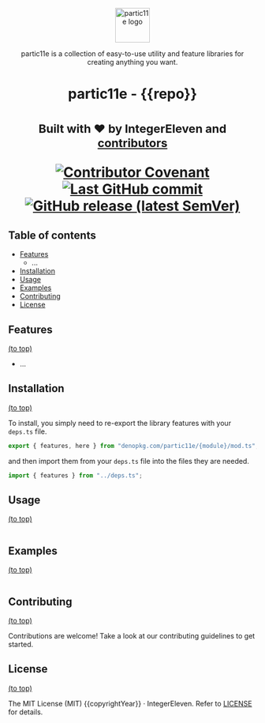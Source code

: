 <p align="center">
  <img alt="partic11e logo" height="70" src="https://raw.githubusercontent.com/partic11e/_template/main/p11-banner.png?token=GHSAT0AAAAAABT5G5YE4WQBU5PJ7VGUSILCYVCLQXA" />
</p>

<p align="center">
  partic11e is a collection of easy-to-use utility and feature libraries for creating anything you want.
</p>

<h1 align="center">partic11e - {{repo}}<h1>

<p align="center">
  <!-- Package description -->
</p>

<p align="center">
  <!-- Project links -->
</p>

<p align="center">
  <sub>Built with ❤ by IntegerEleven and <a href="https://github.com/partic11e/{{repo}}/graphs/contributors">contributors</a></sub>
</p>

<p align="center">
  <!-- Badges -->
  <a href="CODE_OF_CONDUCT.md">
    <img alt="Contributor Covenant" src="https://img.shields.io/badge/Contributor%20Covenant-2.1-4baaaa.svg?style=flat-square" />
  </a>
  <a href="https://github.com/partic11e/{{repo}}/commits/main">
    <img alt="Last GitHub commit" src="https://img.shields.io/github/last-commit/partic11e/{{repo}}.svg?style=flat-square" />
  </a>
  <a href="https://github.com/partic11e/{{repo}}/releases">
    <img alt="GitHub release (latest SemVer)" src="https://img.shields.io/github/v/release/partic11e/{{repo}}?style=flat-square" />
  </a>
</p>

<!-- TOC -->

## Table of contents

- [Features](#features)
  - ...
- [Installation](#installation)
- [Usage](#usage)
- [Examples](#examples)
- [Contributing](#contributing)
- [License](#license)

## Features

[(to top)](#table-of-contents)

- ...

## Installation

[(to top)](#table-of-contents)

To install, you simply need to re-export the library features with your
`deps.ts` file.

```ts
export { features, here } from "denopkg.com/partic11e/{module}/mod.ts";
```

and then import them from your `deps.ts` file into the files they are needed.

```ts
import { features } from "../deps.ts";
```

## Usage

[(to top)](#table-of-contents)

```ts
```

## Examples

[(to top)](#table-of-contents)

```ts
```

## Contributing

[(to top)](#table-of-contents)

Contributions are welcome! Take a look at our contributing guidelines to get
started.

## License

[(to top)](#table-of-contents)

The MIT License (MIT) {{copyrightYear}} &middot; IntegerEleven. Refer to [LICENSE](./LICENSE)
for details.
